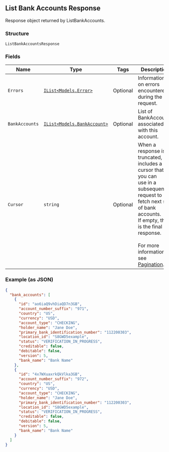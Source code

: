 ## List Bank Accounts Response

Response object returned by ListBankAccounts.

### Structure

`ListBankAccountsResponse`

### Fields

| Name | Type | Tags | Description |
|  --- | --- | --- | --- |
| `Errors` | [`IList<Models.Error>`](/doc/models/error.md) | Optional | Information on errors encountered during the request. |
| `BankAccounts` | [`IList<Models.BankAccount>`](/doc/models/bank-account.md) | Optional | List of BankAccounts associated with this account. |
| `Cursor` | `string` | Optional | When a response is truncated, it includes a cursor that you can <br>use in a subsequent request to fetch next set of bank accounts.<br>If empty, this is the final response.<br><br>For more information, see [Pagination](https://developer.squareup.com/docs/docs/working-with-apis/pagination). |

### Example (as JSON)

```json
{
  "bank_accounts": [
    {
      "id": "ao6iaQ9vhDiaQD7n3GB",
      "account_number_suffix": "971",
      "country": "US",
      "currency": "USD",
      "account_type": "CHECKING",
      "holder_name": "Jane Doe",
      "primary_bank_identification_number": "112200303",
      "location_id": "S8GWD5example",
      "status": "VERIFICATION_IN_PROGRESS",
      "creditable": false,
      "debitable": false,
      "version": 5,
      "bank_name": "Bank Name"
    },
    {
      "id": "4x7WXuaxrkQkVlka3GB",
      "account_number_suffix": "972",
      "country": "US",
      "currency": "USD",
      "account_type": "CHECKING",
      "holder_name": "Jane Doe",
      "primary_bank_identification_number": "112200303",
      "location_id": "S8GWD5example",
      "status": "VERIFICATION_IN_PROGRESS",
      "creditable": false,
      "debitable": false,
      "version": 5,
      "bank_name": "Bank Name"
    }
  ]
}
```

